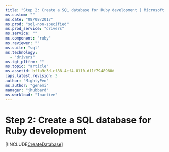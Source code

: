 ```yaml
---
title: "Step 2: Create a SQL database for Ruby development | Microsoft Docs"
ms.custom: ""
ms.date: "08/08/2017"
ms.prod: "sql-non-specified"
ms.prod_service: "drivers"
ms.service: ""
ms.component: "ruby"
ms.reviewer: ""
ms.suite: "sql"
ms.technology: 
  - "drivers"
ms.tgt_pltfrm: ""
ms.topic: "article"
ms.assetid: bffa9c3d-cf88-4cf4-8110-d11f7948980d
caps.latest.revision: 3
author: "MightyPen"
ms.author: "genemi"
manager: "jhubbard"
ms.workload: "Inactive"
---
```

# Step 2: Create a SQL database for Ruby development

[!INCLUDE[CreateDatabase](../../includes/createdatabase.md)]
